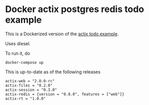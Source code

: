 # Docker actix postgres redis todo example

This is a Dockerized version of the 
[actix todo example](https://github.com/actix/examples/tree/master/todo).

Uses diesel.


To run it, do

```
docker-compose up
```

This is up-to-date as of the following releases

```
actix-web = "2.0.0-rc"
actix-files = "0.2.0"
actix-session = "0.3.0"
actix-redis = {version = "0.8.0", features = ["web"]}
actix-rt = "1.0.0"
```
